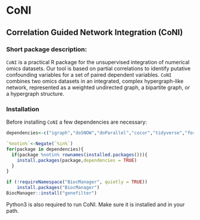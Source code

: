 CoNI
========

## Correlation Guided Network Integration (CoNI)

### Short package description:
`CoNI` is a practical R package for the unsupervised integration of numerical omics datasets. Our tool is based on partial correlations to identify putative confounding variables for a set of paired dependent variables. `CoNI` combines two omics datasets in an integrated, complex hypergraph-like network, represented as a weighted undirected graph, a bipartite graph, or a hypergraph structure. 

### Installation
Before installing `CoNI` a few dependencies are necessary:
```r
dependencies<-c("igraph","doSNOW","doParallel","cocor","tidyverse","foreach","ggrepel","gplots","gridExtra","plyr","ppcor","tidyr","Hmisc")

`%notin%`<-Negate(`%in%`)
for(package in dependencies){
  if(package %notin% rownames(installed.packages())){
    install.packages(package,dependencies = TRUE)
  }
}

if (!requireNamespace("BiocManager", quietly = TRUE))
    install.packages("BiocManager")
BiocManager::install("genefilter")
```

Python3 is also required to run CoNI. Make sure it is installed and in your path. 


